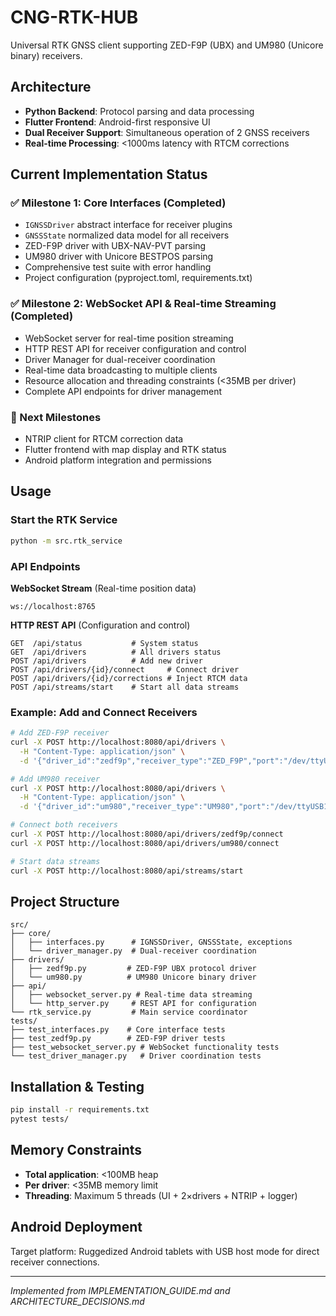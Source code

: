 # CNG-RTK-HUB

Universal RTK GNSS client supporting ZED-F9P (UBX) and UM980 (Unicore binary) receivers.

## Architecture

- **Python Backend**: Protocol parsing and data processing
- **Flutter Frontend**: Android-first responsive UI
- **Dual Receiver Support**: Simultaneous operation of 2 GNSS receivers
- **Real-time Processing**: <1000ms latency with RTCM corrections

## Current Implementation Status

### ✅ Milestone 1: Core Interfaces (Completed)
- `IGNSSDriver` abstract interface for receiver plugins
- `GNSSState` normalized data model for all receivers
- ZED-F9P driver with UBX-NAV-PVT parsing
- UM980 driver with Unicore BESTPOS parsing
- Comprehensive test suite with error handling
- Project configuration (pyproject.toml, requirements.txt)

### ✅ Milestone 2: WebSocket API & Real-time Streaming (Completed)
- WebSocket server for real-time position streaming
- HTTP REST API for receiver configuration and control
- Driver Manager for dual-receiver coordination
- Real-time data broadcasting to multiple clients
- Resource allocation and threading constraints (<35MB per driver)
- Complete API endpoints for driver management

### 🔄 Next Milestones
- NTRIP client for RTCM correction data
- Flutter frontend with map display and RTK status
- Android platform integration and permissions

## Usage

### Start the RTK Service
```bash
python -m src.rtk_service
```

### API Endpoints

**WebSocket Stream** (Real-time position data)
```
ws://localhost:8765
```

**HTTP REST API** (Configuration and control)
```
GET  /api/status           # System status
GET  /api/drivers          # All drivers status
POST /api/drivers          # Add new driver
POST /api/drivers/{id}/connect     # Connect driver
POST /api/drivers/{id}/corrections # Inject RTCM data
POST /api/streams/start    # Start all data streams
```

### Example: Add and Connect Receivers
```bash
# Add ZED-F9P receiver
curl -X POST http://localhost:8080/api/drivers \
  -H "Content-Type: application/json" \
  -d '{"driver_id":"zedf9p","receiver_type":"ZED_F9P","port":"/dev/ttyUSB0"}'

# Add UM980 receiver  
curl -X POST http://localhost:8080/api/drivers \
  -H "Content-Type: application/json" \
  -d '{"driver_id":"um980","receiver_type":"UM980","port":"/dev/ttyUSB1"}'

# Connect both receivers
curl -X POST http://localhost:8080/api/drivers/zedf9p/connect
curl -X POST http://localhost:8080/api/drivers/um980/connect

# Start data streams
curl -X POST http://localhost:8080/api/streams/start
```

## Project Structure

```
src/
├── core/
│   ├── interfaces.py      # IGNSSDriver, GNSSState, exceptions
│   └── driver_manager.py  # Dual-receiver coordination
├── drivers/
│   ├── zedf9p.py         # ZED-F9P UBX protocol driver
│   └── um980.py          # UM980 Unicore binary driver
├── api/
│   ├── websocket_server.py # Real-time data streaming
│   └── http_server.py     # REST API for configuration
└── rtk_service.py         # Main service coordinator
tests/
├── test_interfaces.py    # Core interface tests
├── test_zedf9p.py        # ZED-F9P driver tests
├── test_websocket_server.py # WebSocket functionality tests
└── test_driver_manager.py   # Driver coordination tests
```

## Installation & Testing

```bash
pip install -r requirements.txt
pytest tests/
```

## Memory Constraints

- **Total application**: <100MB heap
- **Per driver**: <35MB memory limit
- **Threading**: Maximum 5 threads (UI + 2×drivers + NTRIP + logger)

## Android Deployment

Target platform: Ruggedized Android tablets with USB host mode for direct receiver connections.

---

*Implemented from IMPLEMENTATION_GUIDE.md and ARCHITECTURE_DECISIONS.md*
